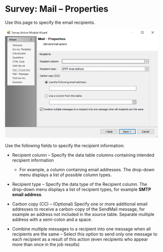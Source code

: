 # Survey: Mail – Properties

Use this page to specify the email recipients.

![Survey Action Module Wizard Mail – Properties page](/static/img/product_docs/accessanalyzer/accessanalyzer/enterpriseauditor/admin/action/survey/mailproperties.png)

Use the following fields to specify the recipient information:

- Recipient column – Specify the data table columns containing intended recipient information

  - For example, a column containing email addresses. The drop-down menu displays a list of possible column types.
- Recipient type – Specify the data type of the Recipient column. The drop-down menu displays a list of recipient types, for example __SMTP email address__.
- Carbon copy (CC) – (Optional) Specify one or more additional email addresses to receive a carbon-copy of the SendMail message, for example an address not included in the source table. Separate multiple address with a semi-colon and a space.
- Combine multiple messages to a recipient into one message when all recipients are the same – Select this option to send only one message to each recipient as a result of this action (even recipients who appear more than once in the job results)
